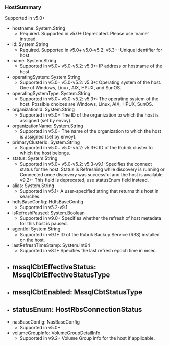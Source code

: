 ### HostSummary
Supported in v5.0+

- hostname: System.String
  - Required. Supported in v5.0+
  Deprecated. Please use 'name' instead.
- id: System.String
  - Required. Supported in v5.0+
  v5.0-v5.2:
  v5.3+: Unique identifier for host.
- name: System.String
  - Supported in v5.0+
  v5.0-v5.2:
  v5.3+: IP address or hostname of the host.
- operatingSystem: System.String
  - Supported in v5.0+
  v5.0-v5.2:
  v5.3+: Operating system of the host. One of Windows, Linux, AIX, HPUX, and SunOS.
- operatingSystemType: System.String
  - Supported in v5.0+
  v5.0-v5.2:
  v5.3+: The operating system of the host. Possible choices are Windows, Linux, AIX, HPUX, SunOS.
- organizationId: System.String
  - Supported in v5.0+
  The ID of the organization to which the host is assigned (set by envoy).
- organizationName: System.String
  - Supported in v5.0+
  The name of the organization to which the host is assigned (set by envoy).
- primaryClusterId: System.String
  - Supported in v5.0+
  v5.0-v5.2:
  v5.3+: ID of the Rubrik cluster to which the host belongs.
- status: System.String
  - Supported in v5.0+
  v5.0-v5.2:
  v5.3-v9.1: Specifies the connect status for the host. Status is Refreshing while discovery is running or Connected once discovery was successful and the host is available.
  v9.2+: This field is deprecated, use statusEnum field instead.
- alias: System.String
  - Supported in v5.1+
  A user-specified string that returns this host in searches.
- hdfsBaseConfig: HdfsBaseConfig
  - Supported in v5.2-v9.1
- isRefreshPaused: System.Boolean
  - Supported in v9.0+
  Specifies whether the refresh of host metadata for this host is paused.
- agentId: System.String
  - Supported in v9.1+
  ID of the Rubrik Backup Service (RBS) installed on the host.
- lastRefreshTimeStamp: System.Int64
  - Supported in v8.1+
  Specifies the last refresh epoch time in msec.
- mssqlCbtEffectiveStatus: MssqlCbtEffectiveStatusType
  - 
- mssqlCbtEnabled: MssqlCbtStatusType
  - 
- statusEnum: HostRbsConnectionStatus
  - 
- nasBaseConfig: NasBaseConfig
  - Supported in v5.0+
- volumeGroupInfo: VolumeGroupDetailInfo
  - Supported in v9.2+
  Volume Group info for the host if applicable.

